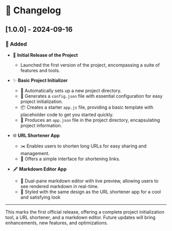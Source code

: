 # 📜 Changelog

## [1.0.0] - 2024-09-16

### 🎉 Added

- 🚀 **Initial Release of the Project**

  - Launched the first version of the project, encompassing a suite of features and tools.

- ✨ **Basic Project Initializer**

  - 🔨 Automatically sets up a new project directory.
  - 📝 Generates a `config.json` file with essential configuration for easy project initialization.
  - 📦 Creates a starter `app.js` file, providing a basic template with placeholder code to get you started quickly.
  - 📂 Produces an `app.json` file in the project directory, encapsulating project information.

- 🌐 **URL Shortener App**

  - ✂️ Enables users to shorten long URLs for easy sharing and management.
  - 🔗 Offers a simple interface for shortening links.

- 🖋 **Markdown Editor App**
  - 📝 Dual-pane markdown editor with live preview, allowing users to see rendered markdown in real-time.
  - 🎨 Styled with the same design as the URL shortener app for a cool and satisfying look

---

This marks the first official release, offering a complete project initialization tool, a URL shortener, and a markdown editor. Future updates will bring enhancements, new features, and optimizations.
